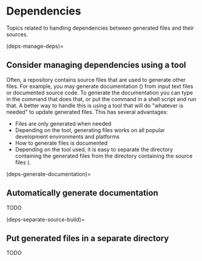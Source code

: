 # Dependencies

Topics related to handling dependencies between generated files and their sources.


(deps-manage-deps)=
## Consider managing dependencies using a tool

Often, a repository contains source files that are used to generate other files. For example, you may generate
documentation ([](#deps-generate-documentation)) from input text files or documented source code. To generate
the documentation you can type in the command that does that, or put the command in a shell script and run
that. A better way to handle this is using a tool that will do "whatever is needed" to update generated files.
This has several advantages:

- Files are only generated when needed
- Depending on the tool, generating files works on all popular development environments and platforms
- How to generate files is documented
- Depending on the tool used, it is easy to separate the directory containing the generated files from the
  directory containing the source files ([](#deps-separate-source-build).


(deps-generate-documentation)=
## Automatically generate documentation

TODO


(deps-separate-source-build)=
## Put generated files in a separate directory

TODO
